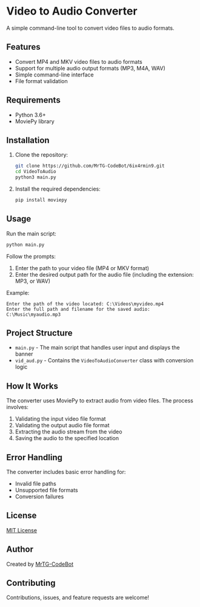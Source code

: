 # Video to Audio Converter

A simple command-line tool to convert video files to audio formats.

## Features

- Convert MP4 and MKV video files to audio formats
- Support for multiple audio output formats (MP3, M4A, WAV)
- Simple command-line interface
- File format validation

## Requirements

- Python 3.6+
- MoviePy library

## Installation

1. Clone the repository:
   ```bash
   git clone https://github.com/MrTG-CodeBot/6ix4rmin9.git
   cd VideoToAudio
   python3 main.py
   ```

2. Install the required dependencies:
   ```bash
   pip install moviepy
   ```

## Usage

Run the main script:
```bash
python main.py
```

Follow the prompts:
1. Enter the path to your video file (MP4 or MKV format)
2. Enter the desired output path for the audio file (including the extension: MP3, or WAV)

Example:
```
Enter the path of the video located: C:\Videos\myvideo.mp4
Enter the full path and filename for the saved audio: C:\Music\myaudio.mp3
```

## Project Structure

- `main.py` - The main script that handles user input and displays the banner
- `vid_aud.py` - Contains the `VideoToAudioConverter` class with conversion logic

## How It Works

The converter uses MoviePy to extract audio from video files. The process involves:

1. Validating the input video file format
2. Validating the output audio file format
3. Extracting the audio stream from the video
4. Saving the audio to the specified location

## Error Handling

The converter includes basic error handling for:
- Invalid file paths
- Unsupported file formats
- Conversion failures

## License

[MIT License](https://github.com/MrTG-CodeBot/VideoToAudio/blob/main/LICENSE)

## Author

Created by [MrTG-CodeBot](https://github.com/MrTG-CodeBot)

## Contributing

Contributions, issues, and feature requests are welcome!

